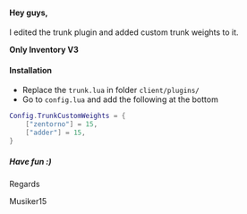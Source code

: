 #### Hey guys,
I edited the trunk plugin and added custom trunk weights to it.

**Only Inventory V3**

#### Installation
* Replace the `trunk.lua` in folder `client/plugins/`
* Go to `config.lua` and add the following at the bottom

```lua
Config.TrunkCustomWeights = {
    ["zentorno"] = 15,
    ["adder"] = 15,
}
```

##### Have fun :)

Regards

Musiker15